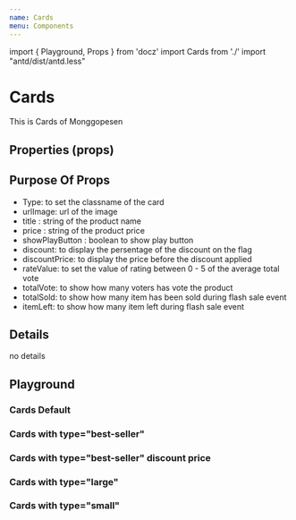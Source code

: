 ```yaml
---
name: Cards
menu: Components
---
```


import { Playground, Props } from 'docz'
import Cards from './'
import "antd/dist/antd.less"

# Cards

This is Cards of Monggopesen

## Properties (props)

<Props of={Cards} />

## Purpose Of Props

- Type: to set the classname of the card
- urlImage: url of the image
- title : string of the product name
- price : string of the product price
- showPlayButton : boolean to show play button
- discount: to display the persentage of the discount on the flag
- discountPrice: to display the price before the discount applied
- rateValue: to set the value of rating between 0 - 5 of the average total vote
- totalVote: to show how many voters has vote the product
- totalSold: to show how many item has been sold during flash sale event
- itemLeft: to show how many item left during flash sale event

## Details

no details

## Playground

### Cards Default

<Playground>
    <Cards
        title={"Sepeda Motor"}
        urlImage={"https://s3.ap-southeast-1.amazonaws.com/bucket-monggopesen/2019-08-15T07:02:04.092Z_574ae245-06c0-49ae-b4d3-33924223a652"}
        price={25283000.00}
        />
</Playground>

### Cards with type="best-seller"

<Playground>
    <Cards
        type="best-seller"
        title={"Sepeda Motor"}
        urlImage={"https://s3.ap-southeast-1.amazonaws.com/bucket-monggopesen/2019-08-15T07:02:04.092Z_574ae245-06c0-49ae-b4d3-33924223a652"}
        price={25283000.00}
    />
</Playground>

### Cards with type="best-seller" discount price

<Playground>
    <Cards
        type="best-seller"
        title={"Sepeda Motor"}
        urlImage={"https://s3.ap-southeast-1.amazonaws.com/bucket-monggopesen/2019-08-15T07:02:04.092Z_574ae245-06c0-49ae-b4d3-33924223a652"}
        price={25283000.00}
        discount="60%"
        discountPrice={300000000.00}
        rateValue={2}
        totalVote={3}
    />
</Playground>

### Cards with type="large"

<Playground>
    <Cards
        type="large"
        title={"Sepeda Motor"}
        urlImage={"https://s3.ap-southeast-1.amazonaws.com/bucket-monggopesen/2019-08-15T07:02:04.092Z_574ae245-06c0-49ae-b4d3-33924223a652"}
        price={25283000.00}
    />
</Playground>

### Cards with type="small"

<Playground>
    <Cards
        type="small"
        title={"Sepeda Motor"}
        urlImage={"https://s3.ap-southeast-1.amazonaws.com/bucket-monggopesen/2019-08-15T07:02:04.092Z_574ae245-06c0-49ae-b4d3-33924223a652"}
        price={25283000.00}
    />
</Playground>
